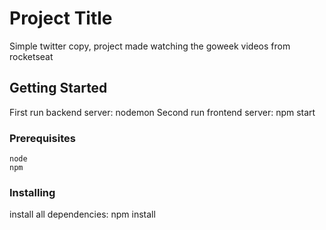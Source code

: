 # Project Title

Simple twitter copy, project made watching the goweek videos from rocketseat    

## Getting Started

First run backend server:
    nodemon
Second run frontend server:
    npm start

### Prerequisites

    node
    npm

### Installing

install all dependencies:
    npm install